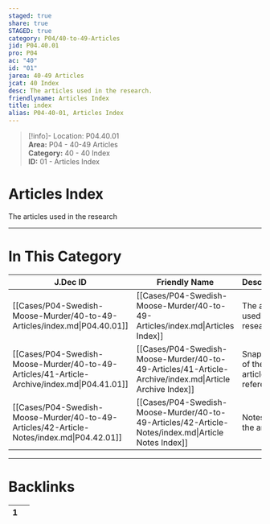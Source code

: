 ```yaml
---  
staged: true  
share: true  
STAGED: true  
category: P04/40-to-49-Articles  
jid: P04.40.01  
pro: P04  
ac: "40"  
id: "01"  
jarea: 40-49 Articles  
jcat: 40 Index  
desc: The articles used in the research.  
friendlyname: Articles Index  
title: index  
alias: P04-40-01, Articles Index  
---  
```

  
>[!info]- Location: P04.40.01  
>**Area:** P04 - 40-49 Articles  
>**Category:** 40 - 40 Index  
>**ID:** 01 - Articles Index  
  
# Articles Index  
  
The articles used in the research  
  
  
  
---  
# In This Category  
  
| J.Dec ID                                                                                    | Friendly Name                                                                                           | Description                           |  
| ------------------------------------------------------------------------------------------- | ------------------------------------------------------------------------------------------------------- | ------------------------------------- |  
| [[Cases/P04-Swedish-Moose-Murder/40-to-49-Articles/index.md\|P04.40.01]]                    | [[Cases/P04-Swedish-Moose-Murder/40-to-49-Articles/index.md\|Articles Index]]                           | The articles used in the research.    |  
| [[Cases/P04-Swedish-Moose-Murder/40-to-49-Articles/41-Article-Archive/index.md\|P04.41.01]] | [[Cases/P04-Swedish-Moose-Murder/40-to-49-Articles/41-Article-Archive/index.md\|Article Archive Index]] | Snapshots of the articles referenced. |  
| [[Cases/P04-Swedish-Moose-Murder/40-to-49-Articles/42-Article-Notes/index.md\|P04.42.01]]   | [[Cases/P04-Swedish-Moose-Murder/40-to-49-Articles/42-Article-Notes/index.md\|Article Notes Index]]     | Notes for the articles.               |  
  
  
---  
# Backlinks  
<div><table class="dataview table-view-table"><thead class="table-view-thead"><tr class="table-view-tr-header"><th class="table-view-th"><span></span><span class="dataview small-text">1</span></th><th class="table-view-th"><span></span></th></tr></thead><tbody class="table-view-tbody"></tbody></table></div>